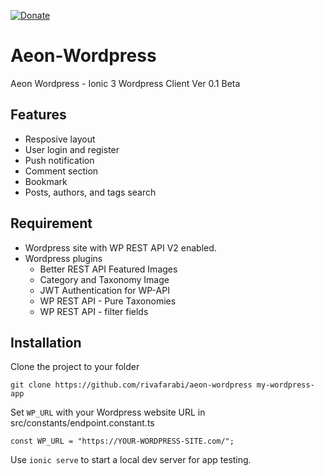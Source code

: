 [![Donate](https://img.shields.io/badge/Donate-PayPal-green.svg)](https://www.paypal.com/cgi-bin/webscr?cmd=_s-xclick&hosted_button_id=RWL5M8UDP5ZU8)

# Aeon-Wordpress
Aeon Wordpress - Ionic 3 Wordpress Client
Ver 0.1 Beta

## Features

- Resposive layout
- User login and register
- Push notification
- Comment section
- Bookmark
- Posts, authors, and tags search

## Requirement

- Wordpress site with WP REST API V2 enabled. 
- Wordpress plugins
  * Better REST API Featured Images
  * Category and Taxonomy Image
  * JWT Authentication for WP-API
  * WP REST API - Pure Taxonomies
  * WP REST API - filter fields

## Installation

Clone the project to your folder
````
git clone https://github.com/rivafarabi/aeon-wordpress my-wordpress-app
````

Set `WP_URL` with your Wordpress website URL in src/constants/endpoint.constant.ts
````
const WP_URL = "https://YOUR-WORDPRESS-SITE.com/";
````
Use `ionic serve` to start a local dev server for app testing.


